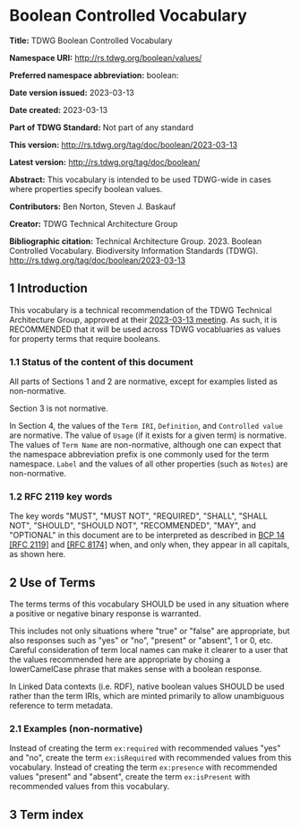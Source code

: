 # Boolean Controlled Vocabulary

**Title:** TDWG Boolean Controlled Vocabulary

**Namespace URI:** http://rs.tdwg.org/boolean/values/

**Preferred namespace abbreviation:** boolean:

**Date version issued:** 2023-03-13

**Date created:** 2023-03-13

**Part of TDWG Standard:** Not part of any standard

**This version:** http://rs.tdwg.org/tag/doc/boolean/2023-03-13

**Latest version:** http://rs.tdwg.org/tag/doc/boolean/

**Abstract:** This vocabulary is intended to be used TDWG-wide in cases where properties specify boolean values. 

**Contributors:** Ben Norton, Steven J. Baskauf

**Creator:** TDWG Technical Architecture Group

**Bibliographic citation:** Technical Architecture Group. 2023. Boolean Controlled Vocabulary. Biodiversity Information Standards (TDWG). <http://rs.tdwg.org/tag/doc/boolean/2023-03-13>


## 1 Introduction

This vocabulary is a technical recommendation of the TDWG Technical Architecture Group, approved at their [2023-03-13 meeting](https://github.com/tdwg/tag/blob/master/meetings/2023-03-13-tag-meeting-notes.pdf). As such, it is RECOMMENDED that it will be used across TDWG vocabluaries as values for property terms that require booleans. 

### 1.1 Status of the content of this document

All parts of Sections 1 and 2 are normative, except for examples listed as non-normative.

Section 3 is not normative.

In Section 4, the values of the `Term IRI`, `Definition`, and `Controlled value` are normative. The value of `Usage` (if it exists for a given term) is normative.  The values of `Term Name` are non-normative, although one can expect that the namespace abbreviation prefix is one commonly used for the term namespace.  `Label` and the values of all other properties (such as `Notes`) are non-normative.

### 1.2 RFC 2119 key words
The key words "MUST", "MUST NOT", "REQUIRED", "SHALL", "SHALL NOT", "SHOULD", "SHOULD NOT", "RECOMMENDED", "MAY", and "OPTIONAL" in this document are to be interpreted as described in [BCP 14](https://www.rfc-editor.org/info/bcp14) [\[RFC 2119\]](https://datatracker.ietf.org/doc/html/rfc2119) and [\[RFC 8174\]](https://datatracker.ietf.org/doc/html/rfc8174) when, and only when, they appear in all capitals, as shown here.

## 2 Use of Terms

The terms terms of this vocabulary SHOULD be used in any situation where a positive or negative binary response is warranted. 

This includes not only situations where "true" or "false" are appropriate, but also responses such as "yes" or "no", "present" or "absent", 1 or 0, etc. Careful consideration of term local names can make it clearer to a user that the values recommended here are appropriate by chosing a lowerCamelCase phrase that makes sense with a boolean response. 

In Linked Data contexts (i.e. RDF), native boolean values SHOULD be used rather than the term IRIs, which are minted primarily to allow unambiguous reference to term metadata.

### 2.1 Examples (non-normative)

Instead of creating the term `ex:required` with recommended values "yes" and "no", create the term `ex:isRequired` with recommended values from this vocabulary. Instead of creating the term `ex:presence` with recommended values "present" and "absent", create the term `ex:isPresent` with recommended values from this vocabulary. 

## 3 Term index
